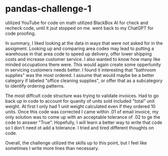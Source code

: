 # pandas-challenge-1
utilized YouTube for code on math
utilized BlackBox AI for check and recheck code, until it jsut stopped on me.
went back to my ChatGPT for code proofing.

In summary, I liked looking at the data in ways that were not asked for in the assigment. 
Looking up and comparing area codes may lead to putting a warehouse in that area code to 
speed up delivery, offer lower shipping costs and increase customer service. 
I also wanted to know how many like minded occupations there were. This would again create some 
oppertunity in servicing customers needs better. I found it interesting that "bathroom supplies" was the most ordered. 
I assume that would maybe be a better category if labeled "office cleaning supplies",
or offer that as a subcategory to identify ordering patterns. 

The most diffcult code structure was trying to validate invoices. Had to go back up
in code to account for quanity of units sold included "total" unit weight. At first
I only had 1 unit weight calculated even if they ordered 10 units. Once this code was corrected 
I came within .01 of email invoice, my only solution was to come up with an 
acceptable tolerance of .02 to ge the code to answer "True". Hopefully, I will learn
a better way to write that code so I don't need ot add a tolerance. I tried and tired 
different thoughts on code. 

Overall, the challenge utilized the skills up to this point, but I feel like sometimes 
I write more lines than necessary. 